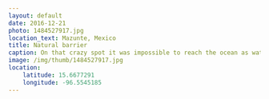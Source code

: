 ```yaml
---
layout: default
date: 2016-12-21
photo: 1484527917.jpg
location_text: Mazunte, Mexico
title: Natural barrier
caption: On that crazy spot it was impossible to reach the ocean as water (with most likely crocodiles) was protecting it. The beach is also a natural reserve used by turtles to reproduce.
image: /img/thumb/1484527917.jpg
location:
    latitude: 15.6677291
    longitude: -96.5545185
---
```

